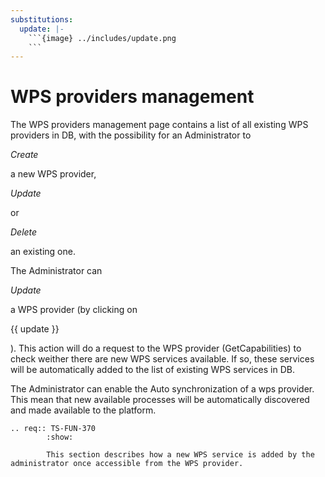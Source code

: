 ```yaml
---
substitutions:
  update: |-
    ```{image} ../includes/update.png
    ```
---
```


# WPS providers management

The WPS providers management page contains a list of all existing WPS providers in DB, with the possibility for an Administrator to 

*Create*

 a new WPS provider, 

*Update*

 or 

*Delete*

 an existing one.

The Administrator can 

*Update*

 a WPS provider (by clicking on 

{{ update }}

). This action will do a request to the WPS provider (GetCapabilities) to check weither there are new WPS services available. If so, these services will be automatically added to the list of existing WPS services in DB.

The Administrator can enable the Auto synchronization of a wps provider. This mean that new available processes will be automatically discovered and made available to the platform.

```{eval-rst}
.. req:: TS-FUN-370
        :show:

        This section describes how a new WPS service is added by the administrator once accessible from the WPS provider.

```
